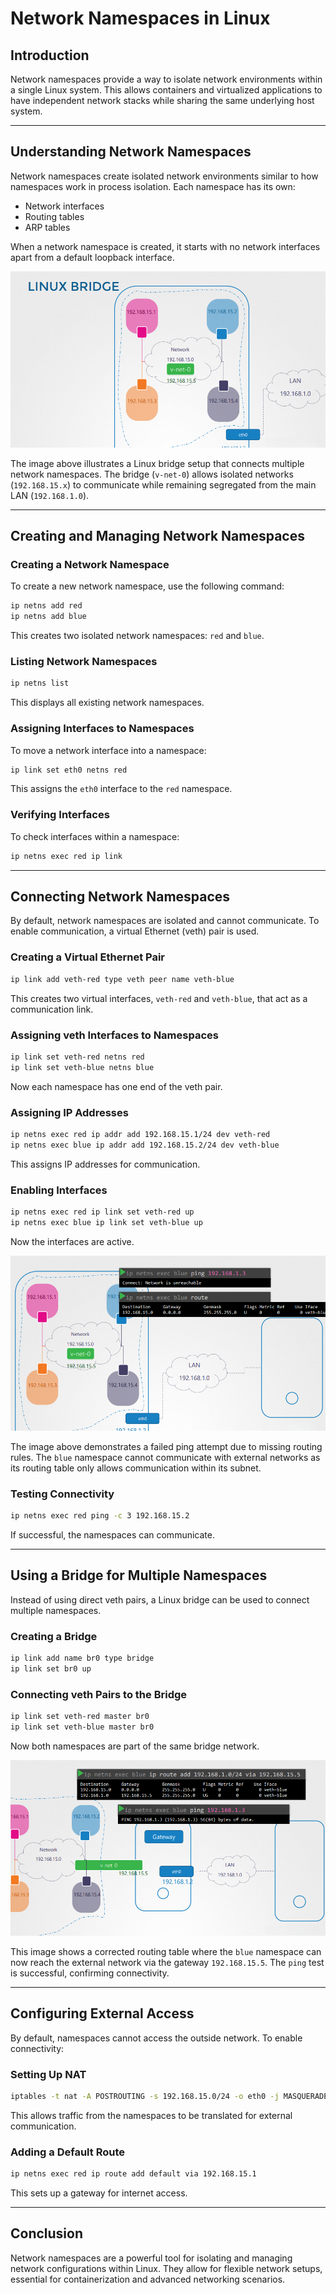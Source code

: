 # Network Namespaces in Linux

## Introduction
Network namespaces provide a way to isolate network environments within a single Linux system. This allows containers and virtualized applications to have independent network stacks while sharing the same underlying host system.

---

## Understanding Network Namespaces

Network namespaces create isolated network environments similar to how namespaces work in process isolation. Each namespace has its own:
- Network interfaces
- Routing tables
- ARP tables

When a network namespace is created, it starts with no network interfaces apart from a default loopback interface.

![Linux Bridge](../assets/images/linux_bridge.png)

The image above illustrates a Linux bridge setup that connects multiple network namespaces. The bridge (`v-net-0`) allows isolated networks (`192.168.15.x`) to communicate while remaining segregated from the main LAN (`192.168.1.0`).

---

## Creating and Managing Network Namespaces

### Creating a Network Namespace
To create a new network namespace, use the following command:
```bash
ip netns add red
ip netns add blue
```
This creates two isolated network namespaces: `red` and `blue`.

### Listing Network Namespaces
```bash
ip netns list
```
This displays all existing network namespaces.

### Assigning Interfaces to Namespaces
To move a network interface into a namespace:
```bash
ip link set eth0 netns red
```
This assigns the `eth0` interface to the `red` namespace.

### Verifying Interfaces
To check interfaces within a namespace:
```bash
ip netns exec red ip link
```

---

## Connecting Network Namespaces
By default, network namespaces are isolated and cannot communicate. To enable communication, a virtual Ethernet (veth) pair is used.

### Creating a Virtual Ethernet Pair
```bash
ip link add veth-red type veth peer name veth-blue
```
This creates two virtual interfaces, `veth-red` and `veth-blue`, that act as a communication link.

### Assigning veth Interfaces to Namespaces
```bash
ip link set veth-red netns red
ip link set veth-blue netns blue
```
Now each namespace has one end of the veth pair.

### Assigning IP Addresses
```bash
ip netns exec red ip addr add 192.168.15.1/24 dev veth-red
ip netns exec blue ip addr add 192.168.15.2/24 dev veth-blue
```
This assigns IP addresses for communication.

### Enabling Interfaces
```bash
ip netns exec red ip link set veth-red up
ip netns exec blue ip link set veth-blue up
```
Now the interfaces are active.

![Namespace Isolation](../assets/images/ns_iso.png)

The image above demonstrates a failed ping attempt due to missing routing rules. The `blue` namespace cannot communicate with external networks as its routing table only allows communication within its subnet.

### Testing Connectivity
```bash
ip netns exec red ping -c 3 192.168.15.2
```
If successful, the namespaces can communicate.

---

## Using a Bridge for Multiple Namespaces
Instead of using direct veth pairs, a Linux bridge can be used to connect multiple namespaces.

### Creating a Bridge
```bash
ip link add name br0 type bridge
ip link set br0 up
```

### Connecting veth Pairs to the Bridge
```bash
ip link set veth-red master br0
ip link set veth-blue master br0
```
Now both namespaces are part of the same bridge network.

![Namespace Routing](../assets/images/ns_route.png)

This image shows a corrected routing table where the `blue` namespace can now reach the external network via the gateway `192.168.15.5`. The `ping` test is successful, confirming connectivity.

---

## Configuring External Access
By default, namespaces cannot access the outside network. To enable connectivity:

### Setting Up NAT
```bash
iptables -t nat -A POSTROUTING -s 192.168.15.0/24 -o eth0 -j MASQUERADE
```
This allows traffic from the namespaces to be translated for external communication.

### Adding a Default Route
```bash
ip netns exec red ip route add default via 192.168.15.1
```
This sets up a gateway for internet access.

---

## Conclusion
Network namespaces are a powerful tool for isolating and managing network configurations within Linux. They allow for flexible network setups, essential for containerization and advanced networking scenarios.
